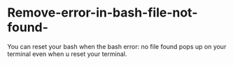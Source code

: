 # Remove-error-in-bash-file-not-found-
You can reset your bash when the bash error: no file found pops up on your terminal even when u reset your terminal.

